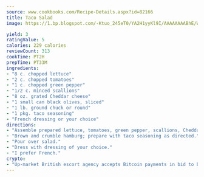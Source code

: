 ```yaml
---
source: www.cookbooks.com/Recipe-Details.aspx?id=82166
title: Taco Salad
image: https://1.bp.blogspot.com/-Ktuo_245eT0/YA2H1yyKl9I/AAAAAAAABhE/WMoqSq2tWOcgMkPaLYZ-49h8pVDUUwFCQCLcBGAsYHQ/s307/5.png

yield: 3
ratingValue: 5
calories: 229 calories
reviewCount: 313
cookTime: PT2H
prepTime: PT33M
ingredients:
- "8 c. chopped lettuce"
- "2 c. chopped tomatoes"
- "1 c. chopped green pepper"
- "1/2 c. minced scallions"
- "8 oz. grated Cheddar cheese"
- "1 small can black olives, sliced"
- "1 lb. ground chuck or round"
- "1 pkg. taco seasoning"
- "French dressing or your choice"
directions:
- "Assemble prepared lettuce, tomatoes, green pepper, scallions, Cheddar cheese and olives in layers in large bowl."
- "Brown and crumble hamburg; prepare with taco seasoning as directed."
- "Pour over salad."
- "Dress with dressing of your choice."
- "I prefer French."
crypto:
- "Up-market British escort agency accepts Bitcoin payments in bid to boost worker safety and client anonymity."
---
```

